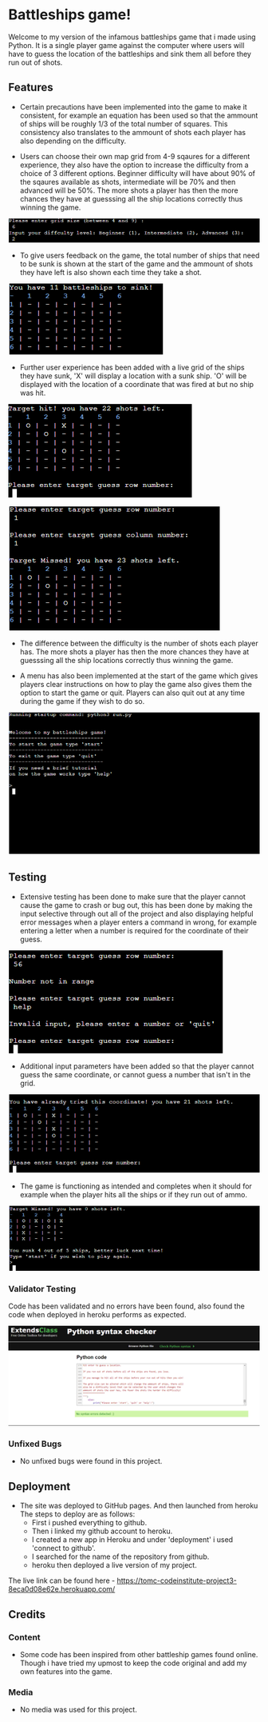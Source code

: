 # Battleships game!

Welcome to my version of the infamous battleships game that i made using Python. It is a single player game against the computer where users will have to guess
the location of the battleships and sink them all before they run out of shots.

## Features

- Certain precautions have been implemented into the game to make it consistent, for example an equation has been used so that the ammount of ships will be roughly 1/3 of the total number of squares. This consistency also translates to the ammount of shots each player has also depending on the difficulty.
  
- Users can choose their own map grid from 4-9 sqaures for a different experience, they also have the option to increase the difficulty from a choice of 3 different options. Beginner difficulty will have about 90% of the sqaures available as shots, intermediate will be 70% and then advanced will be 50%. The more shots a player has then the more chances they have at guesssing all the ship locations correctly thus winning the game.

![customize](https://github.com/tomcoldham/pythonproject/blob/main/assets/pythondifficulty.PNG)

- To give users feedback on the game, the total number of ships that need to be sunk is shown at the start of the game and the ammount of shots they have left is also shown each time they take a shot.

![ships](https://github.com/tomcoldham/pythonproject/blob/main/assets/pythongrid.PNG)

- Further user experience has been added with a live grid of the ships they have sunk, 'X' will display a location with a sunk ship. 'O' will be displayed with the location of a coordinate that was fired at but no ship was hit.

![shiphit](https://github.com/tomcoldham/pythonproject/blob/main/assets/pythonhit.PNG)

![shipmiss](https://github.com/tomcoldham/pythonproject/blob/main/assets/pythonmiss.PNG)

- The difference between the difficulty is the number of shots each player has. The more shots a player has then the more chances they have at guesssing all the ship locations correctly thus winning the game.

- A menu has also been implemented at the start of the game which gives players clear instructions on how to play the game also gives them the option to start the game or quit. Players can also quit out at any time during the game if they wish to do so.

![Menu](https://github.com/tomcoldham/pythonproject/blob/main/assets/pythonmenu.PNG)

## Testing

- Extensive testing has been done to make sure that the player cannot cause the game to crash or bug out, this has been done by making the input selective through out all of the project and also displaying helpful error messages when a player enters a command in wrong, for example entering a letter when a number is required for the coordinate of their guess.

![Input](https://github.com/tomcoldham/pythonproject/blob/main/assets/pythonerror.PNG)

- Additional input parameters have been added so that the player cannot guess the same coordinate, or cannot guess a number that isn't in the grid. 

![Repeat](https://github.com/tomcoldham/pythonproject/blob/main/assets/pythonrepeat.PNG)

- The game is functioning as intended and completes when it should for example when the player hits all the ships or if they run out of ammo.

![end](https://github.com/tomcoldham/pythonproject/blob/main/assets/pythonfail.PNG)

### Validator Testing

Code has been validated and no errors have been found, also found the code when deployed in heroku performs as expected.


![Testing](https://github.com/tomcoldham/pythonproject/blob/main/assets/validation.PNG)


### Unfixed Bugs

- No unfixed bugs were found in this project.

## Deployment

- The site was deployed to GitHub pages. And then launched from heroku The steps to deploy are as follows:
  - First i pushed everything to github.
  - Then i linked my github account to heroku.
  - I created a new app in Heroku and under 'deployment' i used 'connect to github'.
  - I searched for the name of the repository from github.
  - heroku then deployed a live version of my project.
  
The live link can be found here - https://tomc-codeinstitute-project3-8eca0d08e62e.herokuapp.com/

## Credits

### Content
- Some code has been inspired from other battleship games found online.
Though i have tried my upmost to keep the code original 
and add my own features into the game.

### Media

- No media was used for this project.
